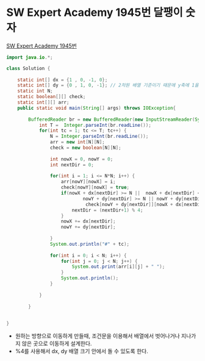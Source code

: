 # SW Expert Academy 1945번 달팽이 숫자
[SW Expert Academy 1945번](https://swexpertacademy.com/main/code/problem/problemDetail.do?problemLevel=2&problemLevel=3&contestProbId=AV5PobmqAPoDFAUq&categoryId=AV5PobmqAPoDFAUq&categoryType=CODE&problemTitle=&orderBy=SUBMIT_COUNT&selectCodeLang=ALL&select-1=3&pageSize=10&pageIndex=1)
```java
import java.io.*;

class Solution {
	
	static int[] dx = {1 , 0, -1, 0};
	static int[] dy = {0 , 1, 0, -1}; // 2차원 배열 기준이기 때문에 y축에 1을 더하면 아래로 이동한다.
	static int N;
	static boolean[][] check;
	static int[][] arr;
	public static void main(String[] args) throws IOException{
		
		BufferedReader br = new BufferedReader(new InputStreamReader(System.in));
			int T =  Integer.parseInt(br.readLine());
			for(int tc = 1; tc <= T; tc++) {
				N = Integer.parseInt(br.readLine());
				arr = new int[N][N];
				check = new boolean[N][N];
				
				int nowX = 0, nowY = 0;
				int nextDir = 0;
				
				for(int i = 1; i <= N*N; i++) {
					arr[nowY][nowX] = i;
					check[nowY][nowX] = true;
					if(nowX + dx[nextDir] >= N ||  nowX + dx[nextDir] < 0 ||
							nowY + dy[nextDir] >= N || nowY + dy[nextDir] <0 ||
				             check[nowY + dy[nextDir]][nowX + dx[nextDir]]) {
						nextDir = (nextDir+1) % 4;
					}
					nowX += dx[nextDir];
					nowY += dy[nextDir];
					
				}
				System.out.println("#" + tc);
				
				for(int i = 0; i < N; i++) {
					for(int j = 0; j < N; j++) {
						System.out.print(arr[i][j] + " ");
					}
					System.out.println();
				}
				
			}
				
		}
        
	
}
```
* 원하는 방향으로 이동하게 만들때, 조건문을 이용해서 배열에서 벗어나거나 지나가지 않은 곳으로 이동하게 설계한다.
* %4를 사용해서 dx, dy 배열 크기 안에서 돌 수 있도록 한다.